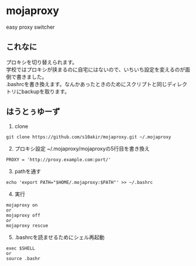 # mojaproxy
easy proxy switcher

## これなに
プロキシを切り替えられます。  
学校ではプロキシが挟まるのに自宅にはないので、いちいち設定を変えるのが面倒で書きました。  
.bashrcを書き換えます。なんかあったときのためにスクリプトと同じディレクトリにbackupを取ります。

## はうとぅゆーず
1. clone
```
git clone https://github.com/s10akir/mojaproxy.git ~/.mojaproxy
```

2. プロキシ設定
~/.mojaproxy/mojaproxyの5行目を書き換え
```
PROXY = 'http://proxy.example.com:port/'
```

3. pathを通す
```
echo 'export PATH="$HOME/.mojaproxy:$PATH"' >> ~/.bashrc
```

4. 実行
```
mojaproxy on
or
mojaproxy off
or
mojaproxy rescue
```

5. .bashrcを読ませるためにシェル再起動
```
exec $SHELL
or
source .bashr
```
